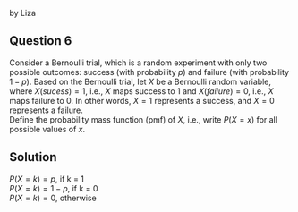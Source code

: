 by Liza

## Question 6
 Consider a Bernoulli trial, which is a random experiment with only two possible outcomes: success (with probability $p$) and failure (with probability $1-p$). Based on the Bernoulli trial, let $X$ be a Bernoulli random variable, where $X(sucess)=1$, i.e., $X$ maps success to 1 and $X(failure)=0$, i.e., $X$ maps failure to 0. In other words, $X=1$ represents a success, and $X=0$ represents a failure. <br> Define the probability mass function (pmf) of $X$, i.e., write $P(X=x)$ for all possible values of $x$.

 ## Solution
$P(X = k) = p$, if k = 1  
$P(X = k) = 1-p$, if k = 0  
$P(X = k) = 0$, otherwise
